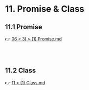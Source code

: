 # 11. Promise & Class

## 11.1 Promise

👉 [06 > 3) > (1) Promise.md](https://shorturl.at/qyGHQ)

<br/><br/>

## 11.2 Class

👉 [11 > (1) Class.md](https://shorturl.at/qwDLX)

